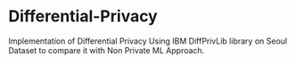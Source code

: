 # Differential-Privacy
Implementation of Differential Privacy Using IBM DiffPrivLib library on Seoul Dataset to compare it with Non Private ML Approach.
